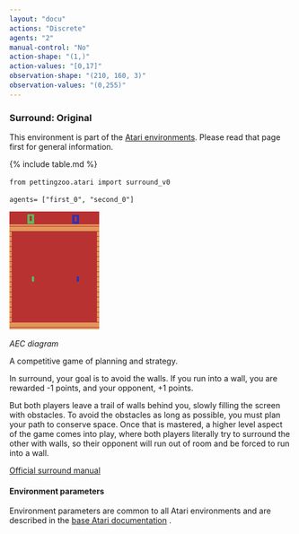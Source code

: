 ```yaml
---
layout: "docu"
actions: "Discrete"
agents: "2"
manual-control: "No"
action-shape: "(1,)"
action-values: "[0,17]"
observation-shape: "(210, 160, 3)"
observation-values: "(0,255)"
---
```


### Surround: Original

This environment is part of the [Atari environments](../atari). Please read that page first for general information.

{% include table.md %}


`from pettingzoo.atari import surround_v0`

`agents= ["first_0", "second_0"]`

![surround gif](atari_surround.gif)

*AEC diagram*

A competitive game of planning and strategy.

In surround, your goal is to avoid the walls. If you run into a wall, you are rewarded -1 points, and your opponent, +1 points.

But both players leave a trail of walls behind you, slowly filling the screen with obstacles. To avoid the obstacles as long as possible, you must plan your path to conserve space. Once that is mastered, a higher level aspect of the game comes into play, where both players literally try to surround the other with walls, so their opponent will run out of room and be forced to run into a wall.

[Official surround manual](https://atariage.com/manual_html_page.php?SoftwareLabelID=943)

#### Environment parameters

Environment parameters are common to all Atari environments and are described in the [base Atari documentation](../atari) .
